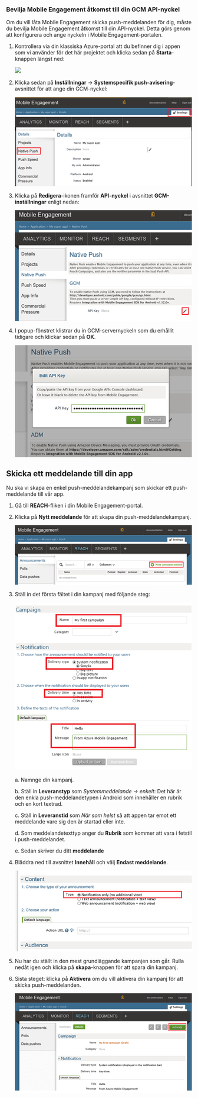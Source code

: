 ### <a name="grant-mobile-engagement-access-to-your-gcm-api-key"></a>Bevilja Mobile Engagement åtkomst till din GCM API-nyckel

Om du vill låta Mobile Engagement skicka push-meddelanden för dig, måste du bevilja Mobile Engagement åtkomst till din API-nyckel. Detta görs genom att konfigurera och ange nyckeln i Mobile Engagement-portalen.

1. Kontrollera via din klassiska Azure-portal att du befinner dig i appen som vi använder för det här projektet och klicka sedan på **Starta**-knappen längst ned:

    ![](./media/mobile-engagement-create-app-in-portal-new/engage-button.png)

2. Klicka sedan på **Inställningar** -> **Systemspecifik push-avisering**-avsnittet för att ange din GCM-nyckel:

    ![](./media/mobile-engagement-android-send-push/engagement-portal.png)

3. Klicka på **Redigera**-ikonen framför **API-nyckel** i avsnittet **GCM-inställningar** enligt nedan:

    ![](./media/mobile-engagement-android-send-push/native-push-settings.png)

4. I popup-fönstret klistrar du in GCM-servernyckeln som du erhållit tidigare och klickar sedan på **OK**.

    ![](./media/mobile-engagement-android-send-push/api-key.png)

## <a id="send"></a>Skicka ett meddelande till din app

Nu ska vi skapa en enkel push-meddelandekampanj som skickar ett push-meddelande till vår app.

1. Gå till **REACH**-fliken i din Mobile Engagement-portal.

2. Klicka på **Nytt meddelande** för att skapa din push-meddelandekampanj.

    ![](./media/mobile-engagement-android-send-push/new-announcement.png)
3. Ställ in det första fältet i din kampanj med följande steg:

    ![](./media/mobile-engagement-android-send-push/campaign-first-params.png)

    a. Namnge din kampanj.

    b. Ställ in **Leveranstyp** som *Systemmeddelande -> enkelt*: Det här är den enkla push-meddelandetypen i Android som innehåller en rubrik och en kort textrad.

    c. Ställ in **Leveranstid** som *När som helst* så att appen tar emot ett meddelande vare sig den är startad eller inte.

    d. Som meddelandetexttyp anger du **Rubrik** som kommer att vara i fetstil i push-meddelandet.

    e. Sedan skriver du ditt **meddelande**
4. Bläddra ned till avsnittet **Innehåll** och välj **Endast meddelande**.

    ![](./media/mobile-engagement-android-send-push/campaign-content.png)
5. Nu har du ställt in den mest grundläggande kampanjen som går. Rulla nedåt igen och klicka på **skapa**-knappen för att spara din kampanj.
6. Sista steget: klicka på **Aktivera** om du vill aktivera din kampanj för att skicka push-meddelanden.
   
    ![](./media/mobile-engagement-android-send-push/campaign-activate.png)

